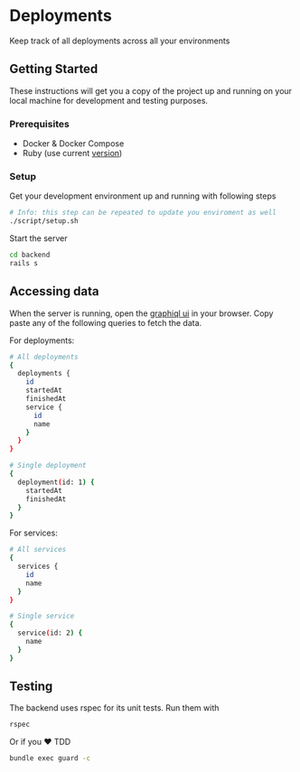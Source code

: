 # Deployments

Keep track of all deployments across all your environments

## Getting Started

These instructions will get you a copy of the project up and running on your
local machine for development and testing purposes.

### Prerequisites

- Docker & Docker Compose
- Ruby (use current [version](.ruby-version))

### Setup

Get your development environment up and running with following steps

```sh
# Info: this step can be repeated to update you enviroment as well
./script/setup.sh
```

Start the server
```sh
cd backend
rails s
```

## Accessing data

When the server is running, open the [graphiql ui](http://localhost:3000/graphiql) in your browser. Copy paste any of the following queries to fetch the data.

For deployments:

```sh
# All deployments
{
  deployments {
    id
    startedAt
    finishedAt
    service {
      id
      name
    }
  }
}

# Single deployment
{
  deployment(id: 1) {
    startedAt
    finishedAt
  }
}
```

For services:

```sh
# All services
{
  services {
    id
    name
  }
}

# Single service
{
  service(id: 2) {
    name
  }
}
```

## Testing

The backend uses rspec for its unit tests. Run them with

```sh
rspec
```

Or if you️ ❤️  TDD

```sh
bundle exec guard -c
```
